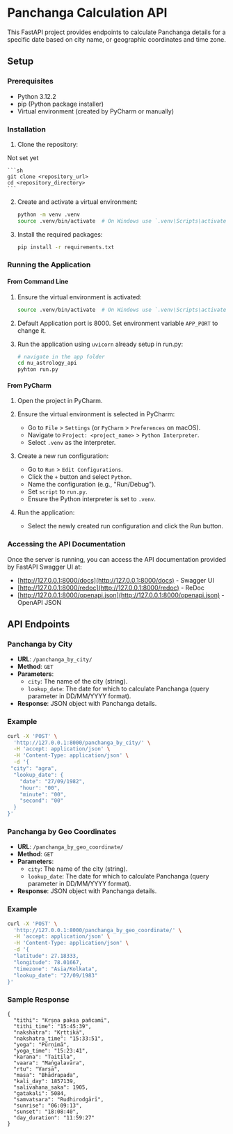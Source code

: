 # Panchanga Calculation API

This FastAPI project provides endpoints to calculate Panchanga details for a specific date based on city name, or geographic coordinates and time zone. 

## Setup

### Prerequisites

- Python 3.12.2
- pip (Python package installer)
- Virtual environment (created by PyCharm or manually)

### Installation

1. Clone the repository:

Not set yet

    ```sh
    git clone <repository_url>
    cd <repository_directory>
    ```

2. Create and activate a virtual environment:

    ```sh
    python -m venv .venv
    source .venv/bin/activate  # On Windows use `.venv\Scripts\activate`
    ```

3. Install the required packages:

    ```sh
    pip install -r requirements.txt
    ```

### Running the Application

#### From Command Line

1. Ensure the virtual environment is activated:

    ```sh
    source .venv/bin/activate  # On Windows use `.venv\Scripts\activate`
    ```
2. Default Application port is 8000. Set environment variable `APP_PORT` to change it.


3. Run the application using `uvicorn` already setup in run.py:

    ```sh
   # navigate in the app folder
    cd nu_astrology_api
   pyhton run.py
    ```

#### From PyCharm

1. Open the project in PyCharm.
2. Ensure the virtual environment is selected in PyCharm:
    - Go to `File` > `Settings` (or `PyCharm` > `Preferences` on macOS).
    - Navigate to `Project: <project_name>` > `Python Interpreter`.
    - Select `.venv` as the interpreter.
3. Create a new run configuration:
    - Go to `Run` > `Edit Configurations`.
    - Click the `+` button and select `Python`.
    - Name the configuration (e.g., "Run/Debug").
    - Set `script` to `run.py`.
    - Ensure the Python interpreter is set to `.venv`.
    
4. Run the application:
    - Select the newly created run configuration and click the Run button.

### Accessing the API Documentation

Once the server is running, you can access the API documentation provided by FastAPI Swagger UI at:

- [http://127.0.0.1:8000/docs](http://127.0.0.1:8000/docs) - Swagger UI
- [http://127.0.0.1:8000/redoc](http://127.0.0.1:8000/redoc) - ReDoc
- [http://127.0.0.1:8000/openapi.json](http://127.0.0.1:8000/openapi.json) - OpenAPI JSON

## API Endpoints

### Panchanga by City

- **URL**: `/panchanga_by_city/`
- **Method**: `GET`
- **Parameters**:
  - `city`: The name of the city (string).
  - `lookup_date`: The date for which to calculate Panchanga (query parameter in DD/MM/YYYY format).
- **Response**: JSON object with Panchanga details.

### Example

```sh
curl -X 'POST' \
  'http://127.0.0.1:8000/panchanga_by_city/' \
  -H 'accept: application/json' \
  -H 'Content-Type: application/json' \
  -d '{
 "city": "agra",
  "lookup_date": {
    "date": "27/09/1982",
    "hour": "00",
    "minute": "00",
    "second": "00"
  }
}'
```

### Panchanga by Geo Coordinates

- **URL**: `/panchanga_by_geo_coordinate/`
- **Method**: `GET`
- **Parameters**:
  - `city`: The name of the city (string).
  - `lookup_date`: The date for which to calculate Panchanga (query parameter in DD/MM/YYYY format).
- **Response**: JSON object with Panchanga details.

### Example

```sh
curl -X 'POST' \
  'http://127.0.0.1:8000/panchanga_by_geo_coordinate/' \
  -H 'accept: application/json' \
  -H 'Content-Type: application/json' \
  -d '{
  "latitude": 27.18333,
  "longitude": 78.01667,
  "timezone": "Asia/Kolkata",
  "lookup_date": "27/09/1983"
}'
```

### Sample Response

```
{
  "tithi": "Kṛṣṇa pakṣa pañcamī",
  "tithi_time": "15:45:39",
  "nakshatra": "Kṛttikā",
  "nakshatra_time": "15:33:51",
  "yoga": "Pūrṇimā",
  "yoga_time": "15:23:41",
  "karana": "Taitila",
  "vaara": "Maṅgalavāra",
  "rtu": "Varṣā",
  "masa": "Bhādrapada",
  "kali_day": 1857139,
  "salivahana_saka": 1905,
  "gatakali": 5084,
  "samvatsara": "Rudhirodgārī",
  "sunrise": "06:09:13",
  "sunset": "18:08:40",
  "day_duration": "11:59:27"
}
```